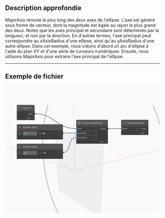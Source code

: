 ## Description approfondie
MajorAxis renvoie le plus long des deux axes de l'ellipse. L'axe est généré sous forme de vecteur, dont la magnitude est égale au rayon le plus grand des deux. Notez que les axes principal et secondaire sont déterminés par la longueur, et non par la direction. En d'autres termes, l'axe principal peut correspondre au xAxisRadius d'une ellipse, ainsi qu'au yAxisRadius d'une autre ellipse. Dans cet exemple, nous créons d'abord un arc d'ellipse à l'aide du plan XY et d'une série de curseurs numériques. Ensuite, nous utilisons MajorAxis pour extraire l'axe principal de l'ellipse.
___
## Exemple de fichier

![MajorAxis](./Autodesk.DesignScript.Geometry.Ellipse.MajorAxis_img.jpg)

